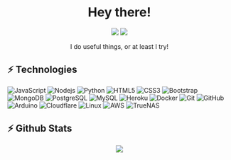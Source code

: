 <h1 align="center">Hey there!</h1>
<p align="center">
  <img src="https://img.shields.io/badge/powered by-oxygen-white?style=for-the-badge&labelColor=4D4D4D"> <img src="https://img.shields.io/badge/And-coffee-6f4e37?style=for-the-badge&labelColor=4D4D4D"> 
  </p>

<p align="center">I do useful things, or at least I try!</p>

## ⚡ Technologies

<p align="center">
  
![JavaScript](https://img.shields.io/badge/-JavaScript-F7DF1E?style=flat-square&logo=javascript&logoColor=white)
![Nodejs](https://img.shields.io/badge/-Nodejs-339933?style=flat-square&logo=Node.js&logoColor=white)
![Python](https://img.shields.io/badge/-Python-3776AB?style=flat-square&logo=Python&logoColor=white)
![HTML5](https://img.shields.io/badge/-HTML5-E34F26?style=flat-square&logo=html5&logoColor=white&logoColor=white)
![CSS3](https://img.shields.io/badge/-CSS3-1572B6?style=flat-square&logo=css3&logoColor=white)
![Bootstrap](https://img.shields.io/badge/-Bootstrap-7952B3?style=flat-square&logo=bootstrap&logoColor=white)
![MongoDB](https://img.shields.io/badge/-MongoDB-47A248?style=flat-square&logo=mongodb&logoColor=white)
![PostgreSQL](https://img.shields.io/badge/-PostgreSQL-4169E1?style=flat-square&logo=postgresql&logoColor=white)
![MySQL](https://img.shields.io/badge/-MySQL-4479A1?style=flat-square&logo=mysql&logoColor=white)
![Heroku](https://img.shields.io/badge/-Heroku-430098?style=flat-square&logo=heroku&logoColor=white)
![Docker](https://img.shields.io/badge/-Docker-2496ED?style=flat-square&logo=docker&logoColor=white)
![Git](https://img.shields.io/badge/-Git-F05032?style=flat-square&logo=git&logoColor=white)
![GitHub](https://img.shields.io/badge/-GitHub-181717?style=flat-square&logo=github&logoColor=white)
![Arduino](https://img.shields.io/badge/-Arduino-00979D?style=flat-square&logo=arduino&logoColor=white)
![Cloudflare](https://img.shields.io/badge/-Cloudflare-F38020?style=flat-square&logo=cloudflare&logoColor=white)
![Linux](https://img.shields.io/badge/-Linux-FCC624?style=flat-square&logo=linux&logoColor=white)
![AWS](https://img.shields.io/badge/-Amazon%20AWS-232F3E?style=flat-square&logo=amazonaws&logoColor=white)
![TrueNAS](https://img.shields.io/badge/-TrueNAS-0095D5?style=flat-square&logo=truenas&logoColor=white)



## ⚡ Github Stats
<p align="center">
  <img src="https://github-readme-stats.vercel.app/api?username=shadowoff09&count_private=true&show_icons=true&theme=dark&hide_border=true&icon_color=FFFFFF&bg_color=4D4D4D&text_color=FFFFFF">
</p>





